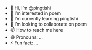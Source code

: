 - 👋 Hi, I’m @pingtishi
- 👀 I’m interested in poem
- 🌱 I’m currently learning pingtishi
- 💞️ I’m looking to collaborate on poem
- 📫 How to reach me here
- 😄 Pronouns: ...
- ⚡ Fun fact: ...

<!---
pingtishi/pingtishi is a ✨ special ✨ repository because its `README.md` (this file) appears on your GitHub profile.
You can click the Preview link to take a look at your changes.
--->

